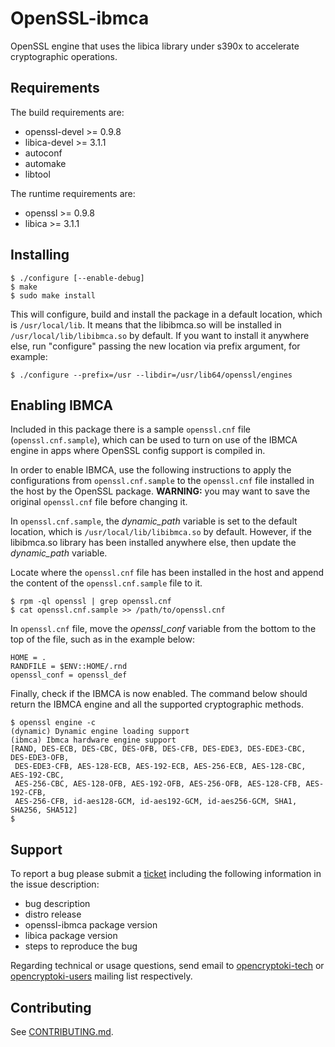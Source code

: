 # OpenSSL-ibmca

OpenSSL engine that uses the libica library under s390x to accelerate
cryptographic operations.


## Requirements

The build requirements are:
 * openssl-devel >= 0.9.8
 * libica-devel >= 3.1.1
 * autoconf
 * automake
 * libtool

The runtime requirements are:
 * openssl >= 0.9.8
 * libica >= 3.1.1


## Installing

```
$ ./configure [--enable-debug]
$ make
$ sudo make install
```

This will configure, build and install the package in a default location,
which is `/usr/local/lib`. It means that the libibmca.so will be installed in
`/usr/local/lib/libibmca.so` by default. If you want to install it anywhere
else, run "configure" passing the new location via prefix argument, for
example:

```
$ ./configure --prefix=/usr --libdir=/usr/lib64/openssl/engines
```

## Enabling IBMCA

Included in this package there is a sample `openssl.cnf` file
(`openssl.cnf.sample`), which can be used to turn on use of the IBMCA engine in
apps where OpenSSL config support is compiled in.

In order to enable IBMCA, use the following instructions to apply the
configurations from `openssl.cnf.sample` to the `openssl.cnf` file installed
in the host by the OpenSSL package. **WARNING:** you may want to save the
original `openssl.cnf` file before changing it.

In `openssl.cnf.sample`, the *dynamic_path* variable is set to the default
location, which is `/usr/local/lib/libibmca.so` by default. However, if the
libibmca.so library has been installed anywhere else, then update the
*dynamic_path* variable.

Locate where the `openssl.cnf` file has been installed in the host and append
the content of the `openssl.cnf.sample` file to it.

```
$ rpm -ql openssl | grep openssl.cnf
$ cat openssl.cnf.sample >> /path/to/openssl.cnf
```

In `openssl.cnf` file, move the *openssl_conf* variable from the bottom to the
top of the file, such as in the example below:

```
HOME = .
RANDFILE = $ENV::HOME/.rnd
openssl_conf = openssl_def
```

Finally, check if the IBMCA is now enabled. The command below should return the
IBMCA engine and all the supported cryptographic methods.

```
$ openssl engine -c
(dynamic) Dynamic engine loading support
(ibmca) Ibmca hardware engine support
[RAND, DES-ECB, DES-CBC, DES-OFB, DES-CFB, DES-EDE3, DES-EDE3-CBC, DES-EDE3-OFB,
 DES-EDE3-CFB, AES-128-ECB, AES-192-ECB, AES-256-ECB, AES-128-CBC, AES-192-CBC,
 AES-256-CBC, AES-128-OFB, AES-192-OFB, AES-256-OFB, AES-128-CFB, AES-192-CFB,
 AES-256-CFB, id-aes128-GCM, id-aes192-GCM, id-aes256-GCM, SHA1, SHA256, SHA512]
$
```


## Support

To report a bug please submit a
 [ticket](https://github.com/opencryptoki/openssl-ibmca/issues) including the
 following information in the issue description:

* bug description
* distro release
* openssl-ibmca package version
* libica package version
* steps to reproduce the bug

Regarding technical or usage questions, send email to
 [opencryptoki-tech](
    https://sourceforge.net/p/opencryptoki/mailman/opencryptoki-tech) or
 [opencryptoki-users](
    https://sourceforge.net/p/opencryptoki/mailman/opencryptoki-users)
 mailing list respectively.


## Contributing

See [CONTRIBUTING.md](CONTRIBUTING.md).
